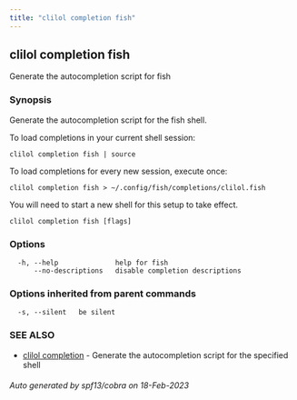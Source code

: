```yaml
---
title: "clilol completion fish"
---
```

## clilol completion fish

Generate the autocompletion script for fish

### Synopsis

Generate the autocompletion script for the fish shell.

To load completions in your current shell session:

	clilol completion fish | source

To load completions for every new session, execute once:

	clilol completion fish > ~/.config/fish/completions/clilol.fish

You will need to start a new shell for this setup to take effect.


```
clilol completion fish [flags]
```

### Options

```
  -h, --help              help for fish
      --no-descriptions   disable completion descriptions
```

### Options inherited from parent commands

```
  -s, --silent   be silent
```

### SEE ALSO

* [clilol completion](clilol_completion.md)	 - Generate the autocompletion script for the specified shell

###### Auto generated by spf13/cobra on 18-Feb-2023
